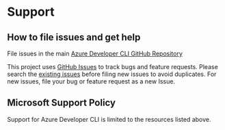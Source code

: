 # Support

## How to file issues and get help  

File issues in the main [Azure Developer CLI GitHub Repository](https://github.com/Azure/azure-dev) 

This project uses [GitHub Issues](https://github.com/Azure/azure-dev/issues/new/choose) to track bugs and feature requests. Please search the [existing issues](https://github.com/Azure/azure-dev/issues) before filing new issues to avoid duplicates. For new issues, file your bug or 
feature request as a new Issue.

## Microsoft Support Policy  

Support for Azure Developer CLI is limited to the resources listed above.
